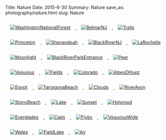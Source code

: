 Title: Nature
Date: 2015-6-30
Summary: Nature
save_as: photography/nature.html
slug: Nature

<a href="images/portfolio/Nature/00_WashingtonNationalForest.jpg" class="swipebox" title="WashingtonNationalForest">
	<img src="images/portfolio/Nature/thumb_00_WashingtonNationalForest.jpg" alt="WashingtonNationalForest" style="padding: 15px;"/>
</a>

<a href="images/portfolio/Nature/01_BelmarNJ.jpg" class="swipebox" title="BelmarNJ">
	<img src="images/portfolio/Nature/thumb_01_BelmarNJ.jpg" alt="BelmarNJ" style="padding: 15px;"/>
</a>

<a href="images/portfolio/Nature/02_Trails.jpg" class="swipebox" title="Trails">
	<img src="images/portfolio/Nature/thumb_02_Trails.jpg" alt="Trails" style="padding: 15px;"/>
</a>

<a href="images/portfolio/Nature/03_Princeton.jpg" class="swipebox" title="Princeton">
	<img src="images/portfolio/Nature/thumb_03_Princeton.jpg" alt="Princeton" style="padding: 15px;"/>
</a>

<a href="images/portfolio/Nature/03_Shenandoah.jpg" class="swipebox" title="Shenandoah">
	<img src="images/portfolio/Nature/thumb_03_Shenandoah.jpg" alt="Shenandoah" style="padding: 15px;"/>
</a>

<a href="images/portfolio/Nature/04_BlackRiverNJ.jpg" class="swipebox" title="BlackRiverNJ">
	<img src="images/portfolio/Nature/thumb_04_BlackRiverNJ.jpg" alt="BlackRiverNJ" style="padding: 15px;"/>
</a>

<a href="images/portfolio/Nature/05_LaRochelle.jpg" class="swipebox" title="LaRochelle">
	<img src="images/portfolio/Nature/thumb_05_LaRochelle.jpg" alt="LaRochelle" style="padding: 15px;"/>
</a>

<a href="images/portfolio/Nature/06_Moonlight.jpg" class="swipebox" title="Moonlight">
	<img src="images/portfolio/Nature/thumb_06_Moonlight.jpg" alt="Moonlight" style="padding: 15px;"/>
</a>

<a href="images/portfolio/Nature/07_BlackRiverParkEntrance.jpg" class="swipebox" title="BlackRiverParkEntrance">
	<img src="images/portfolio/Nature/thumb_07_BlackRiverParkEntrance.jpg" alt="BlackRiverParkEntrance" style="padding: 15px;"/>
</a>

<a href="images/portfolio/Nature/08_Peer.jpg" class="swipebox" title="Peer">
	<img src="images/portfolio/Nature/thumb_08_Peer.jpg" alt="Peer" style="padding: 15px;"/>
</a>

<a href="images/portfolio/Nature/09_Vesuvius.jpg" class="swipebox" title="Vesuvius">
	<img src="images/portfolio/Nature/thumb_09_Vesuvius.jpg" alt="Vesuvius" style="padding: 15px;"/>
</a>

<a href="images/portfolio/Nature/10_Fields.jpg" class="swipebox" title="Fields">
	<img src="images/portfolio/Nature/thumb_10_Fields.jpg" alt="Fields" style="padding: 15px;"/>
</a>

<a href="images/portfolio/Nature/11_Colorado.jpg" class="swipebox" title="Colorado">
	<img src="images/portfolio/Nature/thumb_11_Colorado.jpg" alt="Colorado" style="padding: 15px;"/>
</a>

<a href="images/portfolio/Nature/12_AlpesDHuez.jpg" class="swipebox" title="AlpesDHuez">
	<img src="images/portfolio/Nature/thumb_12_AlpesDHuez.jpg" alt="AlpesDHuez" style="padding: 15px;"/>
</a>

<a href="images/portfolio/Nature/13_Egypt.jpg" class="swipebox" title="Egypt">
	<img src="images/portfolio/Nature/thumb_13_Egypt.jpg" alt="Egypt" style="padding: 15px;"/>
</a>

<a href="images/portfolio/Nature/14_TarragonaBeach.jpg" class="swipebox" title="TarragonaBeach">
	<img src="images/portfolio/Nature/thumb_14_TarragonaBeach.jpg" alt="TarragonaBeach" style="padding: 15px;"/>
</a>

<a href="images/portfolio/Nature/15_Clouds.jpg" class="swipebox" title="Clouds">
	<img src="images/portfolio/Nature/thumb_15_Clouds.jpg" alt="Clouds" style="padding: 15px;"/>
</a>

<a href="images/portfolio/Nature/16_RiverAvon.jpg" class="swipebox" title="RiverAvon">
	<img src="images/portfolio/Nature/thumb_16_RiverAvon.jpg" alt="RiverAvon" style="padding: 15px;"/>
</a>

<a href="images/portfolio/Nature/17_StonyBeach.jpg" class="swipebox" title="StonyBeach">
	<img src="images/portfolio/Nature/thumb_17_StonyBeach.jpg" alt="StonyBeach" style="padding: 15px;"/>
</a>

<a href="images/portfolio/Nature/18_Lake.jpg" class="swipebox" title="Lake">
	<img src="images/portfolio/Nature/thumb_18_Lake.jpg" alt="Lake" style="padding: 15px;"/>
</a>

<a href="images/portfolio/Nature/19_Sunset.jpg" class="swipebox" title="Sunset">
	<img src="images/portfolio/Nature/thumb_19_Sunset.jpg" alt="Sunset" style="padding: 15px;"/>
</a>

<a href="images/portfolio/Nature/20_Holyrood.jpg" class="swipebox" title="Holyrood">
	<img src="images/portfolio/Nature/thumb_20_Holyrood.jpg" alt="Holyrood" style="padding: 15px;"/>
</a>

<a href="images/portfolio/Nature/21_Everglades.jpg" class="swipebox" title="Everglades">
	<img src="images/portfolio/Nature/thumb_21_Everglades.jpg" alt="Everglades" style="padding: 15px;"/>
</a>

<a href="images/portfolio/Nature/22_Calm.jpg" class="swipebox" title="Calm">
	<img src="images/portfolio/Nature/thumb_22_Calm.jpg" alt="Calm" style="padding: 15px;"/>
</a>

<a href="images/portfolio/Nature/23_Flyby.jpg" class="swipebox" title="Flyby">
	<img src="images/portfolio/Nature/thumb_23_Flyby.jpg" alt="Flyby" style="padding: 15px;"/>
</a>

<a href="images/portfolio/Nature/24_VesuviusWide.jpg" class="swipebox" title="VesuviusWide">
	<img src="images/portfolio/Nature/thumb_24_VesuviusWide.jpg" alt="VesuviusWide" style="padding: 15px;"/>
</a>

<a href="images/portfolio/Nature/25_Wales.jpg" class="swipebox" title="Wales">
	<img src="images/portfolio/Nature/thumb_25_Wales.jpg" alt="Wales" style="padding: 15px;"/>
</a>

<a href="images/portfolio/Nature/26_FieldLake.jpg" class="swipebox" title="FieldLake">
	<img src="images/portfolio/Nature/thumb_26_FieldLake.jpg" alt="FieldLake" style="padding: 15px;"/>
</a>

<a href="images/portfolio/Nature/27_Air.jpg" class="swipebox" title="Air">
	<img src="images/portfolio/Nature/thumb_27_Air.jpg" alt="Air" style="padding: 15px;"/>
</a>



<script type="text/javascript">
	;( function( $ ) {
	$( ".swipebox" ).swipebox();
	} )( jQuery );
</script>


